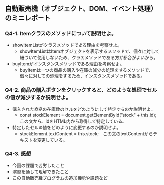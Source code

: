 ## 自動販売機（オブジェクト、DOM、イベント処理）のミニレポート
### Q4-1. Itemクラスのメソッドについて説明せよ。
* showItemListがクラスメソッドである理由を考察せよ。
  * showItemListはItemオブジェクトを表示するメソッドで、個々に対して紐づいて使用しないため、クラスメソッドである方が都合がよいから。
* buyItemがインスタンスメソッドである理由を考察せよ。
  * buyItemは一つの商品の購入や在庫の減少の処理をするメソッドで、個々に対しての処理をするため、インスタンスメソッドである。
### Q4-2. 商品の購入ボタンをクリックすると、どのような処理でセルの値が減少するか説明せよ。
* 購入された商品の在庫数のセルをどのようにして特定するのか説明せよ。
  *  const stockElement = document.getElementById("stock" + this.id);　この文から、idをHTML内から取得して特定している。
* 特定したセルの値をどのように変更するのか説明せよ。
  *  stockElement.textContent = this.stock;　この文のtextContentからテキストを変更している。
### Q4-3. 感想
* 今回の課題で苦労したこと
* 演習を通して理解できたこと
* この自動販売機プログラムの追加機能や課題など
